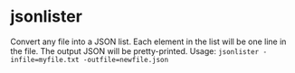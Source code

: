 # jsonlister

Convert any file into a JSON list.
Each element in the list will be one line in the file.
The output JSON will be pretty-printed.
Usage: `jsonlister -infile=myfile.txt -outfile=newfile.json`
